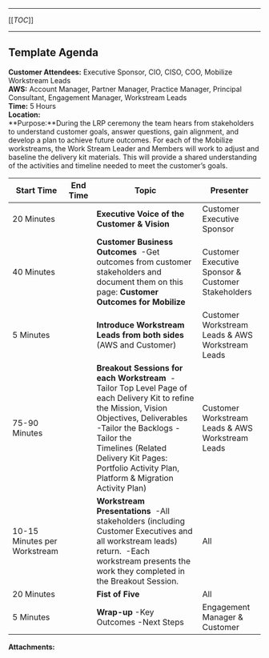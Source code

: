   

  

|    |    |    |    |
| --- | --- | --- | --- |

  

* * *

[[_TOC_]]

* * *

Template Agenda 
----------------

**Customer Attendees:** Executive Sponsor, CIO, CISO, COO, Mobilize Workstream Leads   
**AWS:** Account Manager, Partner Manager, Practice Manager, Principal Consultant, Engagement Manager, Workstream Leads   
**Time:** 5 Hours  
**Location:**   
**Purpose:**During the LRP ceremony the team hears from stakeholders to understand customer goals, answer questions, gain alignment, and develop a plan to achieve future outcomes. For each of the Mobilize workstreams, the Work Stream Leader and Members will work to adjust and baseline the delivery kit materials. This will provide a shared understanding of the activities and timeline needed to meet the customer’s goals.

  

|   ****Start Time****   |   ****End Time****   |   ****Topic****   |   ****Presenter****   |
| --- | --- | --- | --- |
| 20 Minutes |     |   **Executive Voice of the Customer & Vision**   | Customer Executive Sponsor |
| 40 Minutes |     |   **Customer Business Outcomes**    \-Get outcomes from customer stakeholders and document them on this page: **Customer Outcomes for Mobilize**   | Customer Executive Sponsor & Customer Stakeholders |
| 5 Minutes  |     |   **Introduce Workstream Leads from both sides** (AWS and Customer)   | Customer Workstream Leads & AWS Workstream Leads |
| 75-90 Minutes |     |   **Breakout Sessions for each Workstream**    \-Tailor Top Level Page of each Delivery Kit to refine the Mission, Vision Objectives, Deliverables   \-Tailor the Backlogs   \-Tailor the Timelines (Related Delivery Kit Pages: Portfolio Activity Plan, Platform & Migration Activity Plan)   | Customer Workstream Leads & AWS Workstream Leads |
| 10-15 Minutes   per Workstream |     | **Workstream Presentations**    \-All stakeholders (including Customer Executives and all workstream leads) return.    \-Each workstream presents the work they completed in the Breakout Session.  | All  |
| 20 Minutes |     | **Fist of Five**  | All  |
| 5 Minutes |     | **Wrap-up**   \-Key Outcomes   \-Next Steps | Engagement Manager & Customer |

 **Attachments:** 

